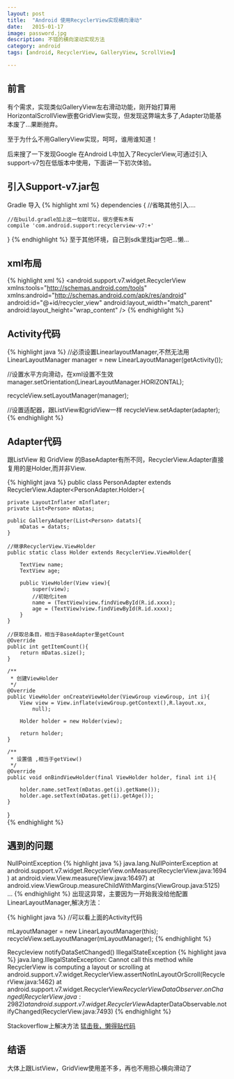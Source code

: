 ```yaml
---
layout: post
title:  "Android 使用RecyclerView实现横向滑动"
date:   2015-01-17
image: password.jpg
description: 不错的横向滚动实现方法
category: android
tags: [android, RecyclerView, GalleryView, ScrollView]

---
```


## 前言
有个需求，实现类似GalleryView左右滑动功能，刚开始打算用HorizontalScrollView嵌套GridView实现，但发现这弊端太多了,Adapter功能基本废了…果断抛弃。

至于为什么不用GalleryView实现，呵呵，谁用谁知道！

后来搜了一下发现Google 在Android L中加入了RecyclerView,可通过引入support-v7包在低版本中使用，下面讲一下初次体验。

## 引入Support-v7.jar包
Gradle 导入
{% highlight xml %}
dependencies {
    //省略其他引入....
 
    //在build.gradle加上这一句就可以，很方便有木有
    compile 'com.android.support:recyclerview-v7:+'
 
}
{% endhighlight %}
至于其他环境，自己到sdk里找jar包吧…懒…

## xml布局
{% highlight xml %}
<android.support.v7.widget.RecyclerView
        xmlns:tools="http://schemas.android.com/tools"
        xmlns:android="http://schemas.android.com/apk/res/android"
        android:id="@+id/recycler_view"
        android:layout_width="match_parent"
        android:layout_height="wrap_content" />
{% endhighlight %}

## Activity代码

{% highlight java %}
//必须设置LinearlayoutManager,不然无法用
LinearLayoutManager manager = new LinearLayoutManager(getActivity());
 
//设置水平方向滑动，在xml设置不生效
manager.setOrientation(LinearLayoutManager.HORIZONTAL);
 
recycleView.setLayoutManager(manager);
 
//设置适配器，跟ListView和gridView一样
recycleView.setAdapter(adapter);
{% endhighlight %}


## Adapter代码
跟ListView 和 GridView 的BaseAdapter有所不同，RecyclerView.Adapter直接复用的是Holder,而并非View.

{% highlight java %}
public class PersonAdapter extends 
    RecyclerView.Adapter<PersonAdapter.Holder>{  
 
    private LayoutInflater mInflater;  
    private List<Person> mDatas;  
 
    public GalleryAdapter(List<Person> datats){  
        mDatas = datats;  
    }  
 
    //继承RecyclerView.ViewHolder
    public static class Holder extends RecyclerView.ViewHolder{  
 
        TextView name;  
        TextView age;
 
        public ViewHolder(View view){  
            super(view);  
            //初始化item
            name = (TextView)view.findViewById(R.id.xxxx);
            age = (TextView)view.findViewById(R.id.xxxx);
        }          
    }  
 
    //获取总条目，相当于BaseAdapter里getCount
    @Override 
    public int getItemCount(){ 
        return mDatas.size();  
    }  
 
    /** 
     * 创建ViewHolder 
     */ 
    @Override 
    public ViewHolder onCreateViewHolder(ViewGroup viewGroup, int i){  
        View view = View.inflate(viewGroup.getContext(),R.layout.xx,  
            null);  
 
        Holder holder = new Holder(view);  
 
        return holder;  
    }  
 
    /** 
     * 设置值 ,相当于getView()
     */ 
    @Override 
    public void onBindViewHolder(final ViewHolder holder, final int i){  
 
        holder.name.setText(mDatas.get(i).getName());  
        holder.age.setText(mDatas.get(i).getAge()); 
    }  
 
}  
{% endhighlight %}

## 遇到的问题
NullPointException
{% highlight java %}
java.lang.NullPointerException
    at android.support.v7.widget.RecyclerView.onMeasure(RecyclerView.java:1694)
    at android.view.View.measure(View.java:16497)
    at android.view.ViewGroup.measureChildWithMargins(ViewGroup.java:5125)
    ...
{% endhighlight %}
出现这异常，主要因为一开始我没给他配置LinearLayoutManager,解决方法：

{% highlight java %}
//可以看上面的Activity代码
 
mLayoutManager = new LinearLayoutManager(this);
recycleView.setLayoutManager(mLayoutManager);
{% endhighlight %}

Recycleview notifyDataSetChanged() IllegalStateException
{% highlight java %}
java.lang.IllegalStateException: Cannot call this method while RecyclerView is computing a layout or scrolling
        at android.support.v7.widget.RecyclerView.assertNotInLayoutOrScroll(RecyclerView.java:1462)
        at android.support.v7.widget.RecyclerView$RecyclerViewDataObserver.onChanged(RecyclerView.java:2982)
        at android.support.v7.widget.RecyclerView$AdapterDataObservable.notifyChanged(RecyclerView.java:7493)
{% endhighlight %}

Stackoverflow上解决方法
[猛击我，懒得贴代码](http://stackoverflow.com/questions/27070220/recycleview-notifydatasetchanged-illegalstateexception)

## 结语

大体上跟ListView，GridView使用差不多，再也不用担心横向滑动了
